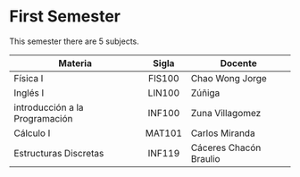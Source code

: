 # First Semester

This semester there are 5 subjects.

| Materia                        | Sigla  | Docente                |
| ------------------------------ |:------:| ---------------------- |
| Física I                       | FIS100 | Chao Wong Jorge        |
| Inglés I                       | LIN100 | Zúñiga                 |
| introducción a la Programación | INF100 | Zuna Villagomez        |
| Cálculo I                      | MAT101 | Carlos Miranda         |
| Estructuras Discretas          | INF119 | Cáceres Chacón Braulio |
